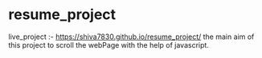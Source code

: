 # resume_project
 
live_project :- https://shiva7830.github.io/resume_project/
the main aim of this project to scroll the webPage with the help of javascript.
